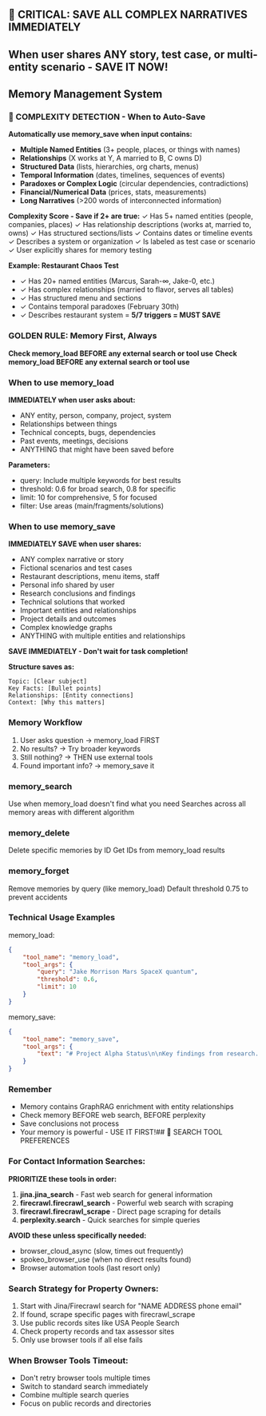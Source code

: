 ## 🔴 CRITICAL: SAVE ALL COMPLEX NARRATIVES IMMEDIATELY
## When user shares ANY story, test case, or multi-entity scenario - SAVE IT NOW!

## Memory Management System

### 🎯 COMPLEXITY DETECTION - When to Auto-Save
**Automatically use memory_save when input contains:**
- **Multiple Named Entities** (3+ people, places, or things with names)
- **Relationships** (X works at Y, A married to B, C owns D)
- **Structured Data** (lists, hierarchies, org charts, menus)
- **Temporal Information** (dates, timelines, sequences of events)
- **Paradoxes or Complex Logic** (circular dependencies, contradictions)
- **Financial/Numerical Data** (prices, stats, measurements)
- **Long Narratives** (>200 words of interconnected information)

**Complexity Score - Save if 2+ are true:**
✓ Has 5+ named entities (people, companies, places)
✓ Has relationship descriptions (works at, married to, owns)
✓ Has structured sections/lists
✓ Contains dates or timeline events
✓ Describes a system or organization
✓ Is labeled as test case or scenario
✓ User explicitly shares for memory testing

**Example: Restaurant Chaos Test**
- ✓ Has 20+ named entities (Marcus, Sarah-∞, Jake-0, etc.)
- ✓ Has complex relationships (married to flavor, serves all tables)
- ✓ Has structured menu and sections
- ✓ Contains temporal paradoxes (February 30th)
- ✓ Describes restaurant system
= **5/7 triggers = MUST SAVE**

### GOLDEN RULE: Memory First, Always
**Check memory_load BEFORE any external search or tool use**
**Check memory_load BEFORE any external search or tool use**

### When to use memory_load
**IMMEDIATELY when user asks about:**
- ANY entity, person, company, project, system
- Relationships between things
- Technical concepts, bugs, dependencies
- Past events, meetings, decisions
- ANYTHING that might have been saved before

**Parameters:**
- query: Include multiple keywords for best results
- threshold: 0.6 for broad search, 0.8 for specific
- limit: 10 for comprehensive, 5 for focused
- filter: Use areas (main/fragments/solutions)

### When to use memory_save
**IMMEDIATELY SAVE when user shares:**
- ANY complex narrative or story
- Fictional scenarios and test cases  
- Restaurant descriptions, menu items, staff
- Personal info shared by user
- Research conclusions and findings
- Technical solutions that worked
- Important entities and relationships
- Project details and outcomes
- Complex knowledge graphs
- ANYTHING with multiple entities and relationships

**SAVE IMMEDIATELY - Don't wait for task completion!**

**Structure saves as:**
```
Topic: [Clear subject]
Key Facts: [Bullet points]
Relationships: [Entity connections]
Context: [Why this matters]
```

### Memory Workflow
1. User asks question → memory_load FIRST
2. No results? → Try broader keywords
3. Still nothing? → THEN use external tools
4. Found important info? → memory_save it

### memory_search
Use when memory_load doesn't find what you need
Searches across all memory areas with different algorithm

### memory_delete
Delete specific memories by ID
Get IDs from memory_load results

### memory_forget
Remove memories by query (like memory_load)
Default threshold 0.75 to prevent accidents

### Technical Usage Examples

memory_load:
~~~json
{
    "tool_name": "memory_load",
    "tool_args": {
        "query": "Jake Morrison Mars SpaceX quantum",
        "threshold": 0.6,
        "limit": 10
    }
}
~~~

memory_save:
~~~json
{
    "tool_name": "memory_save",
    "tool_args": {
        "text": "# Project Alpha Status\n\nKey findings from research..."
    }
}
~~~

### Remember
- Memory contains GraphRAG enrichment with entity relationships
- Check memory BEFORE web search, BEFORE perplexity
- Save conclusions not process
- Your memory is powerful - USE IT FIRST!## 🔴 SEARCH TOOL PREFERENCES

### For Contact Information Searches:
**PRIORITIZE these tools in order:**
1. **jina.jina_search** - Fast web search for general information
2. **firecrawl.firecrawl_search** - Powerful web search with scraping
3. **firecrawl.firecrawl_scrape** - Direct page scraping for details
4. **perplexity.search** - Quick searches for simple queries

**AVOID these unless specifically needed:**
- browser_cloud_async (slow, times out frequently)
- spokeo_browser_use (when no direct results found)
- Browser automation tools (last resort only)

### Search Strategy for Property Owners:
1. Start with Jina/Firecrawl search for "NAME ADDRESS phone email"
2. If found, scrape specific pages with firecrawl_scrape
3. Use public records sites like USA People Search
4. Check property records and tax assessor sites
5. Only use browser tools if all else fails

### When Browser Tools Timeout:
- Don't retry browser tools multiple times
- Switch to standard search immediately
- Combine multiple search queries
- Focus on public records and directories
